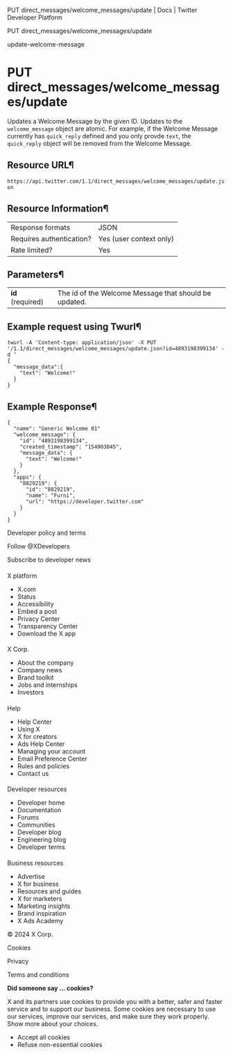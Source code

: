 



PUT
direct\_messages/welcome\_messages/update | Docs | Twitter Developer Platform 





































































































PUT
direct\_messages/welcome\_messages/update



update-welcome-message

PUT
direct\_messages/welcome\_messages/update
=============================================




Updates a Welcome Message by the given ID. Updates to the
`welcome_message` object are atomic. For example, if the
Welcome Message currently has `quick_reply` defined and you
only provde `text`, the `quick_reply` object will
be removed from the Welcome Message.


Resource URL¶
-------------


`https://api.twitter.com/1.1/direct_messages/welcome_messages/update.json`


Resource Information¶
---------------------




|  |  |
| --- | --- |
| Response formats | JSON |
| Requires authentication? | Yes (user context only) |
| Rate limited? | Yes |


Parameters¶
-----------




|  |  |
| --- | --- |
| **id** (required) | The id of the Welcome Message that should be updated. |


Example request using Twurl¶
----------------------------



```
twurl -A 'Content-type: application/json' -X PUT '/1.1/direct_messages/welcome_messages/update.json?id=4893198399134' -d ‘
{
  "message_data":{
    "text": "Welcome!"
  }
}
```

Example Response¶
-----------------



```
{
  "name": "Generic Welcome 01"
  "welcome_message": {
    "id": "4893198399134",
    "created_timestamp": "154903045",
    "message_data": {
      "text": "Welcome!"
    }
  },
  "apps": {
    "8829219": {
      "id": "8829219",
      "name": "Furni",
      "url": "https://developer.twitter.com"
    }
  }
}
```


















Developer policy and terms


Follow @XDevelopers


Subscribe to developer news












#### 
 X platform


* X.com
* Status
* Accessibility
* Embed a post
* Privacy Center
* Transparency Center
* Download the X app




#### 
 X Corp.


* About the company
* Company news
* Brand toolkit
* Jobs and internships
* Investors




#### 
 Help


* Help Center
* Using X
* X for creators
* Ads Help Center
* Managing your account
* Email Preference Center
* Rules and policies
* Contact us




#### 
 Developer resources


* Developer home
* Documentation
* Forums
* Communities
* Developer blog
* Engineering blog
* Developer terms




#### 
 Business resources


* Advertise
* X for business
* Resources and guides
* X for marketers
* Marketing insights
* Brand inspiration
* X Ads Academy









 © 2024 X Corp.
 


Cookies


Privacy


Terms and conditions






















**Did someone say … cookies?**  
  


 X and its partners use cookies to provide you with a better, safer and
 faster service and to support our business. Some cookies are necessary to use
 our services, improve our services, and make sure they work properly.
 Show more about your choices.


 




* Accept all cookies
* Refuse non-essential cookies















